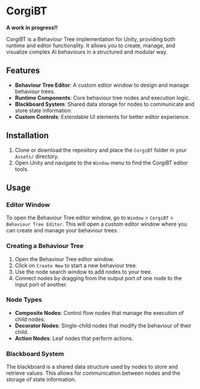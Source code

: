 # CorgiBT

**A work in progress!!**

CorgiBT is a Behaviour Tree implementation for Unity, providing both runtime and editor functionality. 
It allows you to create, manage, and visualize complex AI behaviours in a structured and modular way.

## Features

- **Behaviour Tree Editor**: A custom editor window to design and manage behaviour trees.
- **Runtime Components**: Core behaviour tree nodes and execution logic.
- **Blackboard System**: Shared data storage for nodes to communicate and store state information.
- **Custom Controls**: Extendable UI elements for better editor experience.

## Installation

1. Clone or download the repository and place the `CorgiBT` folder in your `Assets/` directory.
2. Open Unity and navigate to the `Window` menu to find the CorgiBT editor tools.

## Usage

### Editor Window

To open the Behaviour Tree editor window, go to `Window` > `CorgiBT` > `Behaviour Tree Editor`. This will open a custom editor window where you can create and manage your behaviour trees.

### Creating a Behaviour Tree

1. Open the Behaviour Tree editor window.
2. Click on `Create New` to start a new behaviour tree.
3. Use the node search window to add nodes to your tree.
4. Connect nodes by dragging from the output port of one node to the input port of another.

### Node Types

- **Composite Nodes**: Control flow nodes that manage the execution of child nodes.
- **Decorator Nodes**: Single-child nodes that modify the behaviour of their child.
- **Action Nodes**: Leaf nodes that perform actions.

### Blackboard System

The blackboard is a shared data structure used by nodes to store and retrieve values. This allows for communication between nodes and the storage of state information.

